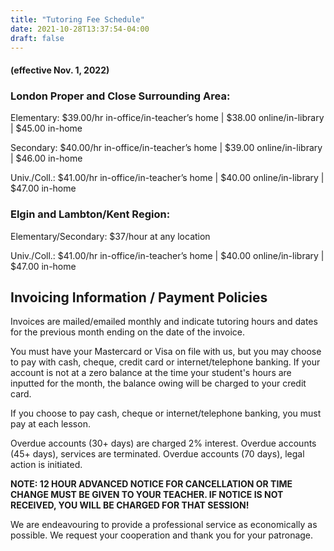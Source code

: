 ```yaml
---
title: "Tutoring Fee Schedule"
date: 2021-10-28T13:37:54-04:00
draft: false
---
```


#### (effective Nov. 1, 2022)
### London Proper and Close Surrounding Area:

Elementary: $39.00/hr in-office/in-teacher’s home | $38.00 online/in-library | $45.00 in-home

Secondary: $40.00/hr in-office/in-teacher’s home | $39.00 online/in-library | $46.00 in-home

Univ./Coll.: $41.00/hr in-office/in-teacher’s home | $40.00 online/in-library | $47.00 in-home

### Elgin and Lambton/Kent Region:

Elementary/Secondary: $37/hour at any location

Univ./Coll.: $41.00/hr in-office/in-teacher’s home | $40.00 online/in-library | $47.00 in-home

## Invoicing Information / Payment Policies
Invoices are mailed/emailed monthly and indicate tutoring hours and dates for the previous month ending on the date of the invoice.

 You must have your Mastercard or Visa on file with us, but you may choose to pay with cash, cheque, credit card or internet/telephone banking. If your account is not at a zero balance at the time your student's hours are inputted for the month, the balance owing will be charged to your credit card.

If you choose to pay cash, cheque or internet/telephone banking, you must pay at each lesson.

Overdue accounts (30+ days) are charged 2% interest. Overdue accounts (45+ days), services are terminated. Overdue accounts (70 days), legal action is initiated.

**NOTE: 12 HOUR ADVANCED NOTICE FOR CANCELLATION OR TIME CHANGE MUST BE GIVEN TO YOUR TEACHER. IF NOTICE IS NOT RECEIVED, YOU WILL BE CHARGED FOR THAT SESSION!**

We are endeavouring to provide a professional service as economically as possible. We request your cooperation and thank you for your patronage.
